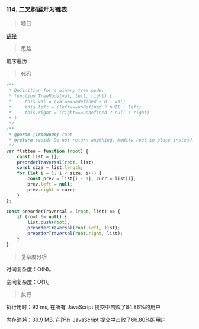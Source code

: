 ### 114. 二叉树展开为链表

> 题目

[链接](https://leetcode-cn.com/problems/flatten-binary-tree-to-linked-list/)

> 思路

前序遍历

> 代码

```js
/**
 * Definition for a binary tree node.
 * function TreeNode(val, left, right) {
 *     this.val = (val===undefined ? 0 : val)
 *     this.left = (left===undefined ? null : left)
 *     this.right = (right===undefined ? null : right)
 * }
 */
/**
 * @param {TreeNode} root
 * @return {void} Do not return anything, modify root in-place instead.
 */
var flatten = function (root) {
    const list = [];
    preorderTraversal(root, list);
    const size = list.length;
    for (let i = 1; i < size; i++) {
        const prev = list[i - 1], curr = list[i];
        prev.left = null;
        prev.right = curr;
    }
};

const preorderTraversal = (root, list) => {
    if (root != null) {
        list.push(root);
        preorderTraversal(root.left, list);
        preorderTraversal(root.right, list);
    }
}

```

> 复杂度分析

时间复杂度：O(N)。

空间复杂度：O(1)。

> 执行

执行用时：92 ms, 在所有 JavaScript 提交中击败了84.86%的用户

内存消耗：39.9 MB, 在所有 JavaScript 提交中击败了66.80%的用户